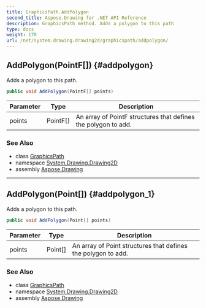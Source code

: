 ```yaml
---
title: GraphicsPath.AddPolygon
second_title: Aspose.Drawing for .NET API Reference
description: GraphicsPath method. Adds a polygon to this path
type: docs
weight: 170
url: /net/system.drawing.drawing2d/graphicspath/addpolygon/
---
```

## AddPolygon(PointF[]) {#addpolygon}

Adds a polygon to this path.

```csharp
public void AddPolygon(PointF[] points)
```

| Parameter | Type | Description |
| --- | --- | --- |
| points | PointF[] | An array of PointF structures that defines the polygon to add. |

### See Also

* class [GraphicsPath](../)
* namespace [System.Drawing.Drawing2D](../../graphicspath/)
* assembly [Aspose.Drawing](../../../)

---

## AddPolygon(Point[]) {#addpolygon_1}

Adds a polygon to this path.

```csharp
public void AddPolygon(Point[] points)
```

| Parameter | Type | Description |
| --- | --- | --- |
| points | Point[] | An array of Point structures that defines the polygon to add. |

### See Also

* class [GraphicsPath](../)
* namespace [System.Drawing.Drawing2D](../../graphicspath/)
* assembly [Aspose.Drawing](../../../)


